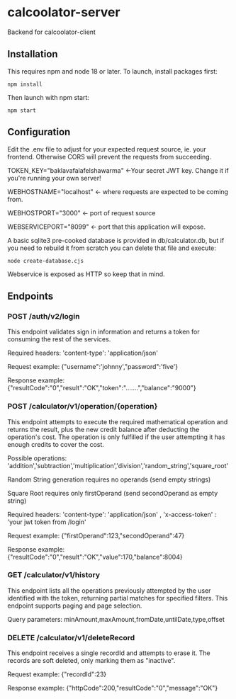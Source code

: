 # calcoolator-server
Backend for calcoolator-client

## Installation
This requires npm and node 18 or later.
To launch, install packages first:

`npm install`

Then launch with npm start:

`npm start`

## Configuration
Edit the .env file to adjust for your expected request source, ie. your frontend. Otherwise CORS will prevent the requests from succeeding.

TOKEN_KEY="baklavafalafelshawarma" <-Your secret JWT key. Change it if you're running your own server!

WEBHOSTNAME="localhost" <- where requests are expected to be coming from.

WEBHOSTPORT="3000" <- port of request source

WEBSERVICEPORT="8099" <- port that this application will expose.

A basic sqlite3 pre-cooked database is provided in db/calculator.db, but if you need to rebuild it from scratch you can delete that file and execute:

`node create-database.cjs`

Webservice is exposed as HTTP so keep that in mind.

## Endpoints

### POST /auth/v2/login
This endpoint validates sign in information and returns a token for consuming the rest of the services.

Required headers: 'content-type': 'application/json'

Request example: {"username":'johnny',"password":'five'}

Response example: {"resultCode":"0","result":"OK","token":".......","balance":"9000"}


### POST /calculator/v1/operation/{operation}
This endpoint attempts to execute the required mathematical operation and returns the result, plus the new credit balance after deducting the operation's cost. The operation is only fulfilled if the user attempting it has enough credits to cover the cost.

Possible operations: 'addition','subtraction','multiplication','division','random_string','square_root'

Random String generation requires no operands (send empty strings)

Square Root requires only firstOperand (send secondOperand as empty string)

Required headers: 'content-type': 'application/json' , 'x-access-token' : 'your jwt token from /login'

Request example: {"firstOperand":123,"secondOperand":47}

Response example: {"resultCode":"0","result":"OK","value":170,"balance":8004}

### GET /calculator/v1/history
This endpoint lists all the operations previously attempted by the user identified with the token, returning partial matches for specified filters.
This endpoint supports paging and page selection.

Query parameters: minAmount,maxAmount,fromDate,untilDate,type,offset

### DELETE /calculator/v1/deleteRecord
This endpoint receives a single recordId and attempts to erase it.
The records are soft deleted, only marking them as "inactive".

Request example: {"recordId":23}

Response example: {"httpCode":200,"resultCode":"0","message":"OK"}
